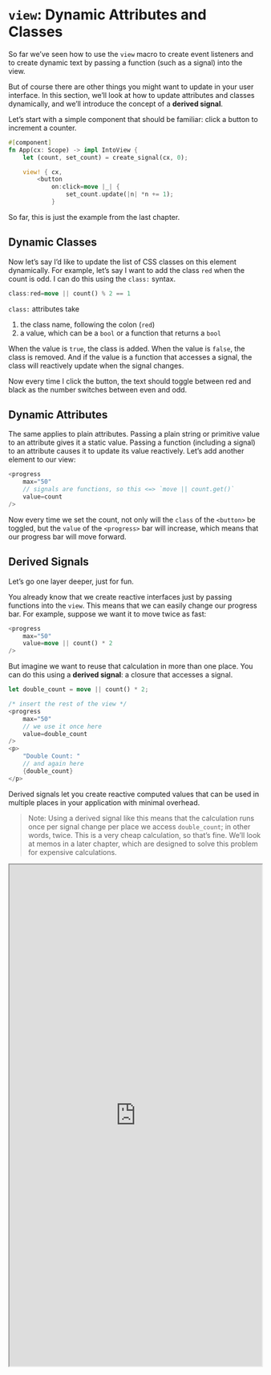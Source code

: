 # `view`: Dynamic Attributes and Classes

So far we’ve seen how to use the `view` macro to create event listeners and to 
create dynamic text by passing a function (such as a signal) into the view.

But of course there are other things you might want to update in your user interface.
In this section, we’ll look at how to update attributes and classes dynamically, 
and we’ll introduce the concept of a **derived signal**.

Let’s start with a simple component that should be familiar: click a button to 
increment a counter.

```rust
#[component]
fn App(cx: Scope) -> impl IntoView {
    let (count, set_count) = create_signal(cx, 0);

    view! { cx,
        <button
            on:click=move |_| {
                set_count.update(|n| *n += 1);
            }
```

So far, this is just the example from the last chapter.

## Dynamic Classes

Now let’s say I’d like to update the list of CSS classes on this element dynamically.
For example, let’s say I want to add the class `red` when the count is odd. I can
do this using the `class:` syntax. 
```rust
class:red=move || count() % 2 == 1
```
`class:` attributes take
1. the class name, following the colon (`red`)
2. a value, which can be a `bool` or a function that returns a `bool`

When the value is `true`, the class is added. When the value is `false`, the class
is removed. And if the value is a function that accesses a signal, the class will 
reactively update when the signal changes.

Now every time I click the button, the text should toggle between red and black as 
the number switches between even and odd.

## Dynamic Attributes

The same applies to plain attributes. Passing a plain string or primitive value to
an attribute gives it a static value. Passing a function (including a signal) to
an attribute causes it to update its value reactively. Let’s add another element 
to our view:
```rust
<progress
    max="50"
    // signals are functions, so this <=> `move || count.get()`
    value=count
/>
```

Now every time we set the count, not only will the `class` of the `<button>` be 
toggled, but the `value` of the `<progress>` bar will increase, which means that 
our progress bar will move forward.

## Derived Signals 

Let’s go one layer deeper, just for fun.

You already know that we create reactive interfaces just by passing functions into 
the `view`. This means that we can easily change our progress bar. For example,
suppose we want it to move twice as fast:
```rust
<progress
    max="50"
    value=move || count() * 2
/>
```

But imagine we want to reuse that calculation in more than one place. You can do this
using a **derived signal**: a closure that accesses a signal.
```rust
let double_count = move || count() * 2;

/* insert the rest of the view */ 
<progress
    max="50"
    // we use it once here
    value=double_count
/>
<p>
    "Double Count: " 
    // and again here
    {double_count}
</p>
```

Derived signals let you create reactive computed values that can be used in multiple 
places in your application with minimal overhead.

> Note: Using a derived signal like this means that the calculation runs once per 
signal change per place we access `double_count`; in other words, twice. This is a
very cheap calculation, so that’s fine. We’ll look at memos in a later chapter, which 
are designed to solve this problem for expensive calculations.

<iframe src="https://codesandbox.io/p/sandbox/2-dynamic-attribute-pqyvzl?file=%2Fsrc%2Fmain.rs&selection=%5B%7B%22endColumn%22%3A1%2C%22endLineNumber%22%3A2%2C%22startColumn%22%3A1%2C%22startLineNumber%22%3A2%7D%5D" width="100%" height="1000px"></iframe>
